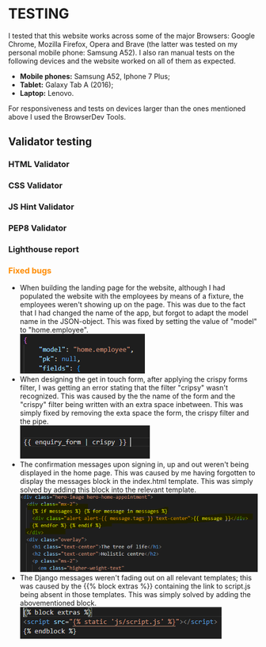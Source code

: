 <h1>TESTING</h1>
I tested that this website works across some of the major Browsers: Google Chrome, Mozilla Firefox, Opera and Brave (the latter was tested on my personal mobile phone: Samsung A52). I also ran manual tests on the following devices and the website worked on all of them as expected.

<ul>
<li><strong>Mobile phones:</strong> Samsung A52, Iphone 7 Plus;</li>
<li><strong>Tablet:</strong> Galaxy Tab A (2016);</li>
<li><strong>Laptop:</strong> Lenovo.</li>
</ul>
For responsiveness and tests on devices larger than the ones mentioned above I used the BrowserDev Tools.

<h2>Validator testing</h2>

<h3>HTML Validator</h3>

<h3>CSS Validator</h3>

<h3>JS Hint Validator</h3>

<h3>PEP8 Validator</h3>

<h3>Lighthouse report</h3>


<h3 style="color: darkorange">Fixed bugs</h3>

<ul>
<li>When building the landing page for the website, although I had populated the website with the employees by means of a fixture, the employees weren't showing up on the page. This was due to the fact that I had changed the name of the app, but forgot to adapt the model name in the JSON-object. This was fixed by setting the value of "model" to "home.employee".</li>

<img src="images-README/fixed-bug-in-fixture.PNG" alt="fixed bug in fixture">
<li>When designing the get in touch form, after applying the crispy forms filter, I was getting an error stating that the filter "cripsy" wasn't recognized. This was caused by the the name of the form and the "crispy" filter being written with an extra space inbetween. This was simply fixed by removing the exta space the form, the crispy filter and the pipe.</li>

<img src="images-README/wrong-syntax-crispy-filter.PNG" alt="wrong syntax crispy filter">

<li>The confirmation messages upon signing in, up and out weren't being displayed in the home page. This was caused by me having forgotten to display the messages block in the index.html template. This was simply solved by adding this block into the relevant template.</li>

<img src="images-README/messages-block-index-template.PNG" alt="messages block in index.html">

<li>The Django messages weren't fading out on all relevant templates; this was caused by the {{% block extras %}} containing the link to script.js being absent in those templates. This was simply solved by adding the abovementioned block.</li>

<img src="images-README/block-extras-containing-script.PNG" alt="block extras containing link to js file">
</ul>

